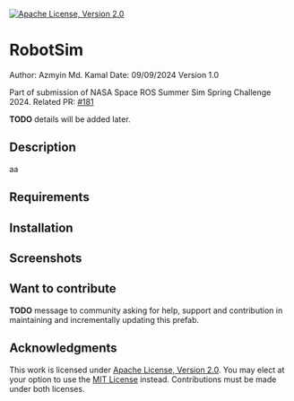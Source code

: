 [![Apache License, Version 2.0][apache_shield]][apache]

# RobotSim

Author: Azmyin Md. Kamal
Date: 09/09/2024
Version 1.0

Part of submission of NASA Space ROS Summer Sim Spring Challenge 2024.
Related PR: [#181](https://github.com/space-ros/docker/issues/181)

**TODO** details will be added later.

## Description
aa

## Requirements

## Installation

## Screenshots

## Want to contribute

**TODO** message to community asking for help, support and contribution in maintaining and incrementally updating this prefab.

## Acknowledgments
This work is licensed under [Apache License, Version 2.0][apache]. You may elect at your option to use the [MIT License][mit] instead. Contributions must be made under both licenses.

[apache]: https://opensource.org/licenses/Apache-2.0
[mit]: https://opensource.org/licenses/MIT
[apache_shield]: https://img.shields.io/badge/License-Apache_2.0-blue.svg